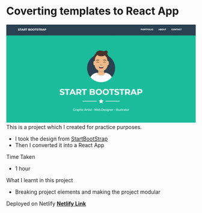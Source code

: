 # Coverting templates to React App
![thumbnail](./thumbnail.png)
This is a project which I created for practice purposes.
- I took the design from [StartBootStrap](https://startbootstrap.com/theme/freelancer)
- Then I converted it into a React App


Time Taken
- 1 hour

What I learnt in this project
- Breaking project elements and making the project modular

Deployed on Netlify
[**Netlify Link**]()